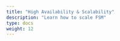 ```yaml
---
title: "High Availability & Scalability"
description: "Learn how to scale FSM"
type: docs
weight: 12
---
```

